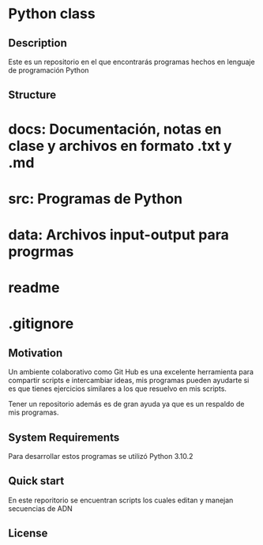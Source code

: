 # Python class

## Description

Este es un repositorio en el que encontrarás programas hechos en lenguaje de programación Python
## Structure 
# docs: Documentación, notas en clase y archivos en formato .txt y .md
# src: Programas de Python 
# data: Archivos input-output para progrmas 
# readme 
# .gitignore 

## Motivation

Un ambiente colaborativo como Git Hub es una excelente herramienta para compartir scripts e intercambiar ideas, mis programas pueden ayudarte si es que tienes ejercicios similares a los que resuelvo en mis scripts. 

Tener un repositorio además es de gran ayuda ya que es un respaldo de mis programas.

## System Requirements

Para desarrollar estos programas se utilizó Python 3.10.2

## Quick start

En este reporitorio se encuentran scripts los cuales editan y manejan secuencias de ADN 

## License 

 

 
